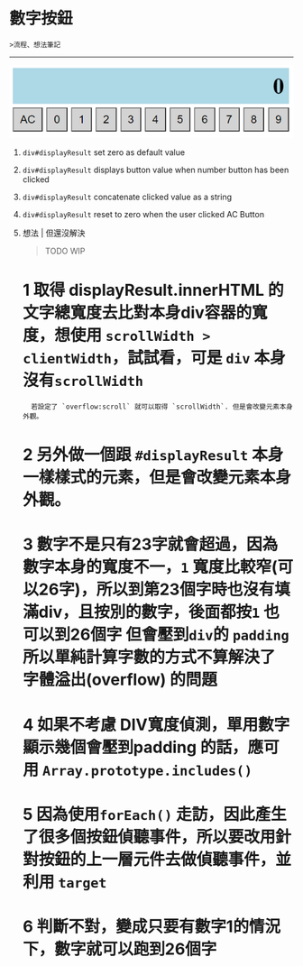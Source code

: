 # 數字按鈕
    >流程、想法筆記
---

![Number Button 畫面](./images/displayNumber.png)


1. `div#displayResult` set zero as default value
2. `div#displayResult` displays button value when number button has been clicked
3. `div#displayResult` concatenate clicked value as a string
4. `div#displayResult` reset to zero when the user clicked AC Button
5. 想法 | 但還沒解決 
    >TODO WIP

    # 1 取得 displayResult.innerHTML 的文字總寬度去比對本身div容器的寬度，想使用 `scrollWidth > clientWidth`，試試看，可是 `div` 本身沒有`scrollWidth` 
         若設定了 `overflow:scroll` 就可以取得 `scrollWidth`. 但是會改變元素本身外觀。
      # 2 另外做一個跟 `#displayResult` 本身一樣樣式的元素，但是會改變元素本身外觀。  
      # 3 數字不是只有23字就會超過，因為數字本身的寬度不一，`1` 寬度比較窄(可以26字)，所以到第23個字時也沒有填滿div，且按別的數字，後面都按`1` 也可以到26個字 但會壓到`div`的 `padding`所以單純計算字數的方式不算解決了 字體溢出(overflow) 的問題
      # 4 如果不考慮 DIV寬度偵測，單用數字顯示幾個會壓到padding 的話，應可用 `Array.prototype.includes()` 
      # 5 因為使用`forEach()` 走訪，因此產生了很多個按鈕偵聽事件，所以要改用針對按鈕的上一層元件去做偵聽事件，並利用 `target`      
      # 6 判斷不對，變成只要有數字1的情況下，數字就可以跑到26個字
      

